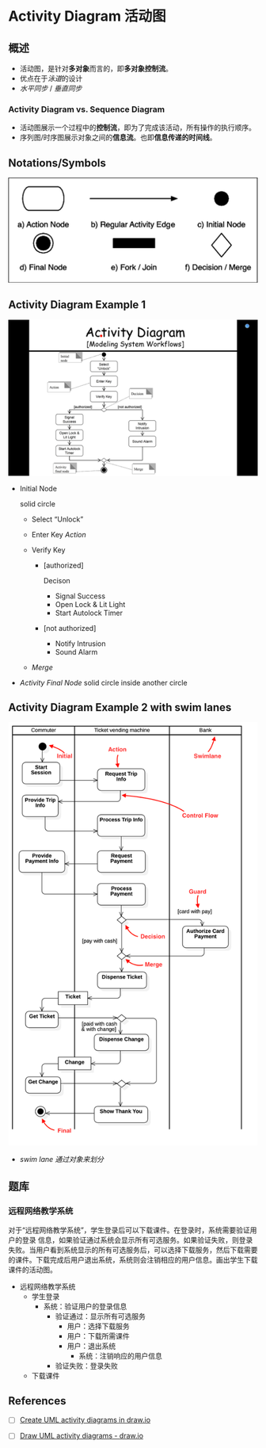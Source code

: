 # Activity Diagram 活动图

## 概述

- 活动图，是针对**多对象**而言的，即**多对象控制流**。
- 优点在于*泳道*的设计
- *水平同步* / *垂直同步*

### Activity Diagram vs. Sequence Diagram

- 活动图展示一个过程中的**控制流**，即为了完成该活动，所有操作的执行顺序。
- 序列图/时序图展示对象之间的**信息流**。也即**信息传递的时间线**。

## Notations/Symbols

![image-20230614132656430](./assets/image-20230614132656430.png)

## Activity Diagram Example 1

![image-20230614132821189](./assets/image-20230614132821189.png)

- Initial Node

   solid circle

  - Select “Unlock”

  - Enter Key *Action*

  - Verify Key

    - [authorized] 

      Decison

      - Signal Success
      - Open Lock & Lit Light
      - Start Autolock Timer

    - [not authorized]

      - Notify Intrusion
      - Sound Alarm

  - *Merge*

- *Activity Final Node* solid circle inside another circle

## Activity Diagram Example 2 with swim lanes

![image-20230614132935253](./assets/image-20230614132935253.png)

* *swim lane* 
  *通过对象来划分*

## 题库

### 远程网络教学系统

对于“远程网络教学系统”，学生登录后可以下载课件。在登录时，系统需要验证用户的登录 信息，如果验证通过系统会显示所有可选服务。如果验证失败，则登录失败。当用户看到系统显示的所有可选服务后，可以选择下载服务，然后下载需要的课件。下载完成后用户退出系统，系统则会注销相应的用户信息。画出学生下载课件的活动图。

* 远程网络教学系统
  * 学生登录
    * 系统：验证用户的登录信息
      * 验证通过：显示所有可选服务
        * 用户：选择下载服务
        * 用户：下载所需课件
        * 用户：退出系统
          * 系统：注销响应的用户信息
      * 验证失败：登录失败
  * 下载课件

## References

* [ ] [Create UML activity diagrams in draw.io](https://drawio-app.com/blog/create-uml-activity-diagrams-in-draw-io/)

* [ ] [Draw UML activity diagrams - draw.io](https://www.drawio.com/blog/uml-activity-diagrams)

